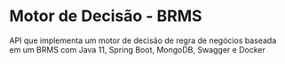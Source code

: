 # Motor de Decisão - BRMS

API que implementa um motor de decisão de regra de negócios baseada em um BRMS com Java 11, Spring Boot, MongoDB, Swagger e Docker
